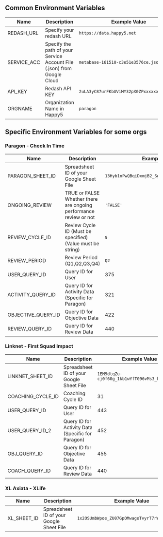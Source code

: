 ## Common Environment Variables
| Name | Description | Example Value |
| ---- | ----------- | ------------- |
| REDASH_URL | Specify your redash URL | `https://data.happy5.net` |
| SERVICE_ACC | Specify the path of your Service Account File (.json) from Google Cloud | `metabase-161510-c3e51e3576ce.json` |
| API_KEY | Redash API KEY | `2uLA3yC87urFKbUViMY32pX0ZPxxxxxxxxxxxxxx` |
| ORGNAME | Organization Name in Happy5 | `paragon` |

## Specific Environment Variables for some orgs
### Paragon - Check In Time
| Name | Description | Example Value |
| ---- | ----------- | ------------- |
| PARAGON_SHEET_ID | Spreadsheet ID of your Google Sheet File | `13Hyb1nPwQBqiDxmjB2_Sg2mevsPszai6OPniCq5yze4` |
| ONGOING_REVIEW | TRUE or FALSE Whether there are ongoing performance review or not | `'FALSE'` |
| REVIEW_CYCLE_ID | Review Cycle ID (Must be specified) (Value must be string)| `9` |
| REVIEW_PERIOD | Review Period (Q1,Q2,Q3,Q4) | `Q2` |
| USER_QUERY_ID | Query ID for User | 375 |
| ACTIVITY_QUERY_ID | Query ID for Activity Data (Specific for Paragon) | 321 |
| OBJECTIVE_QUERY_ID | Query ID for Objective Data | 422 |
| REVIEW_QUERY_ID | Query ID for Review Data | 440 |

### Linknet - First Squad Impact
| Name | Description | Example Value |
| ---- | ----------- | ------------- |
| LINKNET_SHEET_ID | Spreadsheet ID of your Google Sheet File | `1EM9dtqZu-cj0f60g_1kb1wYfT096vMs3_k4rc2Y_R1E` |
| COACHING_CYCLE_ID | Coaching Cycle ID | 31 |
| USER_QUERY_ID | Query ID for User | 443 |
| USER_QUERY_ID_2 | Query ID for Activity Data (Specific for Paragon) | 452 |
| OBJ_QUERY_ID | Query ID for Objective Data | 455 |
| COACH_QUERY_ID | Query ID for Review Data | 440 |

### XL Axiata - XLife
| Name | Description | Example Value |
| ---- | ----------- | ------------- |
| XL_SHEET_ID | Spreadsheet ID of your Google Sheet File | `1x2OSUmbWpoe_ZU07GpOMwageTvyrT7rWrUgEkE5ergQ` |

